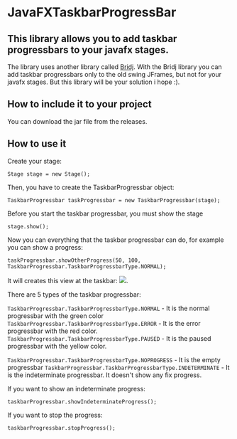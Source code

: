 # JavaFXTaskbarProgressBar
## This library allows you to add taskbar progressbars to your javafx stages.
The library uses another library called [Bridj](https://github.com/nativelibs4java/BridJ). 
With the Bridj library you can add taskbar progressbars only to the old swing JFrames, 
but not for your javafx stages. But this library will be your solution i hope :).

## How to include it to your project
You can download the jar file from the releases.

## How to use it

Create your stage:
```
Stage stage = new Stage();
```

Then, you have to create the TaskbarProgressbar object:
```
TaskbarProgressbar taskProgressbar = new TaskbarProgressbar(stage);
```
Before you start the taskbar progressbar, you must show the stage
```
stage.show();
```
Now you can everything that the taskbar progressbar can do, for example you can show a progress:
```
taskProgressbar.showOtherProgress(50, 100, TaskbarProgressbar.TaskbarProgressbarType.NORMAL);
```
It will creates this view at the taskbar:
![](https://i.stack.imgur.com/IG7v5.png).

There are 5 types of the taskbar progressbar: 

`TaskbarProgressbar.TaskbarProgressbarType.NORMAL` - It is the normal progressbar with the green color
`TaskbarProgressbar.TaskbarProgressbarType.ERROR` - It is the error progressbar with the red color.
`TaskbarProgressbar.TaskbarProgressbarType.PAUSED` - It is the paused progressbar with the yellow color.

`TaskbarProgressbar.TaskbarProgressbarType.NOPROGRESS` - It is the empty progressbar
`TaskbarProgressbar.TaskbarProgressbarType.INDETERMINATE` - It is the indeterminate progressbar. It doesn't show any fix progress.

If you want to show an indeterminate progress:
```
taskbarProgressbar.showIndeterminateProgress();
```
If you want to stop the progress:
```
taskbarProgressbar.stopProgress();
```
